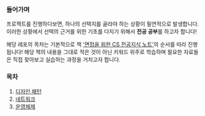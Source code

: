 ### 들어가며

프로젝트를 진행하다보면, 하나의 선택지를 골라야 하는 상황이 필연적으로 발생합니다.
이러한 상황에서 선택의 근거를 위한 기초를 다지기 위해서 **전공 공부**를 하고자 합니다!

해당 레포의 목차는 기본적으로 책 ['면접을 위한 CS 전공지식 노트'](https://product.kyobobook.co.kr/detail/S000001834833)의 순서를 따라 진행됩니다! 해당 책의 내용을 그대로 적은 것이 아닌 키워드 위주로 학습하며 필요한 자료들은 직접 찾아보고 실습하는 과정을 거치고자 합니다.

### 목차

1. [디자인 패턴](디자인패턴/README.md)
2. [네트워크](네트워크/README.md)
3. [운영체제](운영체제/README.md)
